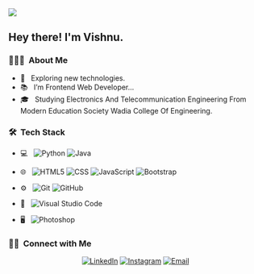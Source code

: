 <img src="file:///C:/Users/Admin/Desktop/Vishnu%20Photos/IMG_20220517_212723_753.jpg">

<h2> Hey there! I'm Vishnu.</h2>

<h3> 👨🏻‍💻 &nbsp;About Me </h3>

- 🤔 &nbsp; Exploring new technologies.
- 📚 &nbsp; I’m Frontend Web Developer...
- 🎓 &nbsp; Studying Electronics And Telecommunication Engineering From Modern Education Society Wadia College Of Engineering.

<h3> 🛠 &nbsp;Tech Stack</h3>

- 💻 &nbsp;
  ![Python <a href="https://www.python.org/"></a>](https://img.shields.io/badge/-Python-333333?style=flat&logo=python )
  ![Java](https://img.shields.io/badge/-Java-333333?style=flat&logo=Java&logoColor=007396)

- 🌐 &nbsp;
  ![HTML5](https://img.shields.io/badge/-HTML5-333333?style=flat&logo=HTML5)
  ![CSS](https://img.shields.io/badge/-CSS-333333?style=flat&logo=CSS3&logoColor=1572B6)
  ![JavaScript](https://img.shields.io/badge/-JavaScript-333333?style=flat&logo=javascript)
  ![Bootstrap](https://img.shields.io/badge/-Bootstrap-333333?style=flat&logo=bootstrap&logoColor=563D7C)

- ⚙️ &nbsp;
  ![Git](https://img.shields.io/badge/-Git-333333?style=flat&logo=git)
  ![GitHub](https://img.shields.io/badge/-GitHub-333333?style=flat&logo=github)

- 🔧 &nbsp;
  ![Visual Studio Code](https://img.shields.io/badge/-Visual%20Studio%20Code-333333?style=flat&logo=visual-studio-code&logoColor=007ACC)

- 🖥 &nbsp;
  ![Photoshop](https://img.shields.io/badge/-Photoshop-333333?style=flat&logo=adobe-photoshop)


<h3> 🤝🏻 &nbsp;Connect with Me </h3>

<p align="center">
<a href="https://www.linkedin.com/in/vishnu-popalghat-0409971b3/"><img alt="LinkedIn" src="https://img.shields.io/badge/LinkedIn-Vishnu%20Popalghat-blue?style=flat-square&logo=linkedin"></a>
<a href="https://www.instagram.com/vishnu_6409/"><img alt="Instagram" src="https://img.shields.io/badge/Instagram-vishnu_6409__-blue?style=flat-square&logo=instagram"></a>
<a href="mailto:vishnupopalghat062003@gmail.com"><img alt="Email" src="https://img.shields.io/badge/Email-vishnupopalghat062003@gmail.com-blue?style=flat-square&logo=gmail"></a>
</p>

